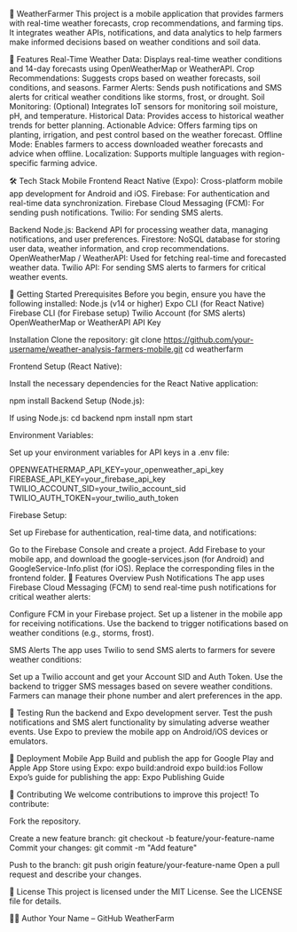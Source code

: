 🌾 WeatherFarmer
This project is a mobile application that provides farmers with real-time weather forecasts, crop recommendations, and farming tips. It integrates weather APIs, notifications, and data analytics to help farmers make informed decisions based on weather conditions and soil data.

🚀 Features
Real-Time Weather Data: Displays real-time weather conditions and 14-day forecasts using OpenWeatherMap or WeatherAPI.
Crop Recommendations: Suggests crops based on weather forecasts, soil conditions, and seasons.
Farmer Alerts: Sends push notifications and SMS alerts for critical weather conditions like storms, frost, or drought.
Soil Monitoring: (Optional) Integrates IoT sensors for monitoring soil moisture, pH, and temperature.
Historical Data: Provides access to historical weather trends for better planning.
Actionable Advice: Offers farming tips on planting, irrigation, and pest control based on the weather forecast.
Offline Mode: Enables farmers to access downloaded weather forecasts and advice when offline.
Localization: Supports multiple languages with region-specific farming advice.

🛠️ Tech Stack
Mobile Frontend
React Native (Expo): Cross-platform mobile app development for Android and iOS.
Firebase: For authentication and real-time data synchronization.
Firebase Cloud Messaging (FCM): For sending push notifications.
Twilio: For sending SMS alerts.

Backend
Node.js: Backend API for processing weather data, managing notifications, and user preferences.
Firestore: NoSQL database for storing user data, weather information, and crop recommendations.
OpenWeatherMap / WeatherAPI: Used for fetching real-time and forecasted weather data.
Twilio API: For sending SMS alerts to farmers for critical weather events.

📲 Getting Started
Prerequisites
Before you begin, ensure you have the following installed:
Node.js (v14 or higher)
Expo CLI (for React Native)
Firebase CLI (for Firebase setup)
Twilio Account (for SMS alerts)
OpenWeatherMap or WeatherAPI API Key

Installation
Clone the repository:
git clone https://github.com/your-username/weather-analysis-farmers-mobile.git
cd weatherfarm

Frontend Setup (React Native):

Install the necessary dependencies for the React Native application:

npm install
Backend Setup (Node.js):

If using Node.js:
cd backend
npm install
npm start

Environment Variables:

Set up your environment variables for API keys in a .env file:

OPENWEATHERMAP_API_KEY=your_openweather_api_key
FIREBASE_API_KEY=your_firebase_api_key
TWILIO_ACCOUNT_SID=your_twilio_account_sid
TWILIO_AUTH_TOKEN=your_twilio_auth_token

Firebase Setup:

Set up Firebase for authentication, real-time data, and notifications:

Go to the Firebase Console and create a project.
Add Firebase to your mobile app, and download the google-services.json (for Android) and GoogleService-Info.plist (for iOS).
Replace the corresponding files in the frontend folder.
📲 Features Overview
Push Notifications
The app uses Firebase Cloud Messaging (FCM) to send real-time push notifications for critical weather alerts:

Configure FCM in your Firebase project.
Set up a listener in the mobile app for receiving notifications.
Use the backend to trigger notifications based on weather conditions (e.g., storms, frost).

SMS Alerts
The app uses Twilio to send SMS alerts to farmers for severe weather conditions:

Set up a Twilio account and get your Account SID and Auth Token.
Use the backend to trigger SMS messages based on severe weather conditions.
Farmers can manage their phone number and alert preferences in the app.

🧪 Testing
Run the backend and Expo development server.
Test the push notifications and SMS alert functionality by simulating adverse weather events.
Use Expo to preview the mobile app on Android/iOS devices or emulators.

🚀 Deployment
Mobile App
Build and publish the app for Google Play and Apple App Store using Expo:
expo build:android
expo build:ios
Follow Expo’s guide for publishing the app: Expo Publishing Guide

🤝 Contributing
We welcome contributions to improve this project! To contribute:

Fork the repository.

Create a new feature branch:
git checkout -b feature/your-feature-name
Commit your changes:
git commit -m "Add feature"

Push to the branch:
git push origin feature/your-feature-name
Open a pull request and describe your changes.

📝 License
This project is licensed under the MIT License. See the LICENSE file for details.

👩‍💻 Author
Your Name – GitHub WeatherFarm



